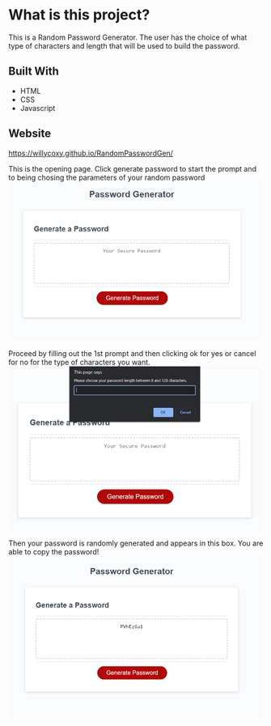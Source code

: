 # What is this project?
This is a Random Password Generator. The user has the choice of what type of characters and length that will be used to build the password. 

## Built With 
* HTML 
* CSS 
* Javascript 

## Website
https://willycoxy.github.io/RandomPasswordGen/

This is the opening page. Click generate password to start the prompt and to being chosing the parameters of your random password
![alt text](/assets/Capture1.PNG?raw=true)

Proceed by filling out the 1st prompt and then clicking ok for yes or cancel for no for the type of characters you want.
![alt text](/assets/Capture2.png?raw=true)

Then your password is randomly generated and appears in this box. You are able to copy the password! 
![alt text](/assets/Capture3.png?raw=true)
